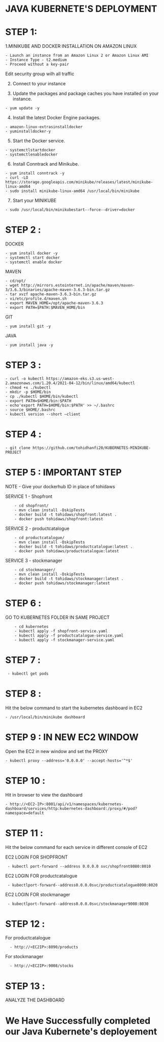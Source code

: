 # JAVA KUBERNETE'S DEPLOYMENT


# STEP 1:

  1.MINIKUBE AND DOCKER INSTALLATION ON AMAZON LINUX

    - Launch an instance from an Amazon Linux 2 or Amazon Linux AMI
    - Instance Type - t2.medium
    - Proceed without a key-pair
    
  Edit security group wilh all traffic

  2. Connect to your instance

  3. Update the packages and package caches you have installed on your instance.

    - yum update -y   

  4. Install the latest Docker Engine packages.

    - amazon-linux-extrasinstalldocker
    - yuminstalldocker-y

  5. Start the Docker service.

    - systemctlstartdocker
    - systemctlenabledocker

  6. Install Conntrack and Minikube.

    - yum install conntrack -y
    - curl -LO https://storage.googleapis.com/minikube/releases/latest/minikube-linux-amd64
    - sudo install minikube-linux-amd64 /usr/local/bin/minikube 

  7. Start your MINIKUBE

    - sudo /usr/local/bin/minikubestart--force--driver=docker


# STEP 2 :  

  DOCKER

    - yum install docker -y 
    - systemctl start docker 
    - systemctl enable docker

  MAVEN

    - cd/opt/
    - wget http://mirrors.estointernet.in/apache/maven/maven-3/3.6.3/binaries/apache-maven-3.6.3-bin.tar.gz
    - tar xvzf apache-maven-3.6.3-bin.tar.gz
    - vi/etc/profile.d/maven.sh
    - export MAVEN_HOME=/opt/apache-maven-3.6.3
    - export PATH=$PATH:$MAVEN_HOME/bin

 GIT 

    - yum install git -y 
    
 JAVA

    - yum install java -y
    

 # STEP 3 : 

    - curl -o kubectl https://amazon-eks.s3.us-west-2.amazonaws.com/1.20.4/2021-04-12/bin/linux/amd64/kubectl
    - chmod +x ./kubectl
    - mkdir -p $HOME/bin
    - cp ./kubectl $HOME/bin/kubectl
    - export PATH=$HOME/bin:$PATH
    - echo'export PATH=$HOME/bin:$PATH' >> ~/.bashrc
    - source $HOME/.bashrc
    - kubectl version --short –client
    
    
 # STEP 4 :     

    - git clone https://github.com/tohidhanfi20/KUBERNETES-MINIKUBE-PROJECT
    

# STEP 5 : IMPORTANT STEP

  NOTE - Give your dockerhub ID in place of tohidaws
  
  SERVICE 1 - Shopfront
  
        - cd shopfront/
        - mvn clean install -DskipTests
        - docker build -t tohidaws/shopfront:latest .
        - docker push tohidaws/shopfront:latest

  SERVICE 2 - productcatalogue
  
        - cd productcatalogue/
        - mvn clean install -DskipTests
        - docker build -t tohidaws/productcatalogue:latest .
        - docker push tohidaws/productcatalogue:latest

  SERVICE 3 - stockmanager
  
        - cd stockmanager/
        - mvn clean install -DskipTests
        - docker build -t tohidaws/stockmanager:latest .
        - docker push tohidaws/stockmanager:latest


# STEP 6 : 

   GO TO KUBERNETES FOLDER IN SAME PROJECT

        - cd kubernetes
        - kubectl apply -f shopfront-service.yaml
        - kubectl apply -f productcatalogue-service.yaml
        - kubectl apply -f stockmanager-service.yaml



# STEP 7 : 

     - kubectl get pods



# STEP 8 :

  Hit the below command to start the kubernetes dashboard in EC2

    - /usr/local/bin/minikube dashboard
    

# STEP 9 : IN NEW EC2 WINDOW

  Open the EC2 in new window and set the PROXY

    - kubectl proxy --address='0.0.0.0' --accept-hosts='^*$' 
    

# STEP 10 : 

  Hit in browser to view the dashboard

    - http://<EC2-IP>:8001/api/v1/namespaces/kubernetes-dashboard/services/http:kubernetes-dashboard:/proxy/#/pod?namespace=default
    

    
# STEP 11 :         

  Hit the below command for each service in different console of EC2

  EC2 LOGIN FOR SHOPFRONT
  
     - kubectl port-forward --address 0.0.0.0 svc/shopfront8080:8010

  EC2 LOGIN FOR productcatalogue
  
     - kubectlport-forward--address0.0.0.0svc/productcatalogue8090:8020

  EC2 LOGIN FOR stockmanager
  
     - kubectlport-forward--address0.0.0.0svc/stockmanager9008:8030


     
# STEP 12 :       

   For productcatalogue
   
      - http://<EC2IP>:8090/products

   For stockmanager

      - http://<EC2IP>:9008/stocks



 # STEP 13 :

   ANALYZE THE DASHBOARD



# We Have Successfully completed our Java Kubernete's deployement
